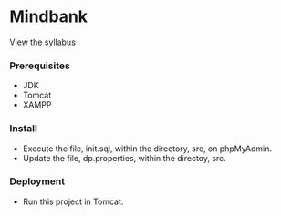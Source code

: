 # Mindbank
[View the syllabus](http://htmlpreview.github.io/?https://github.com/jaredible/umsl-cmpsci-4010/blob/master/Project2/CS4010Fall2019Project2.html)
<br/>

### Prerequisites

* JDK
* Tomcat
* XAMPP

### Install

- Execute the file, init.sql, within the directory, src, on phpMyAdmin.
- Update the file, dp.properties, within the directoy, src.

### Deployment

- Run this project in Tomcat.
